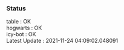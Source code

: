 ### Status


table : OK  
hogwarts : OK  
icy-bot : OK  
Latest Update : 2021-11-24 04:09:02.048091
